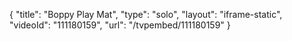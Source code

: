 {
    "title": "Boppy Play Mat",
    "type": "solo",
    "layout": "iframe-static",
    "videoId": "111180159",
    "url": "\/tvpembed\/111180159"
}